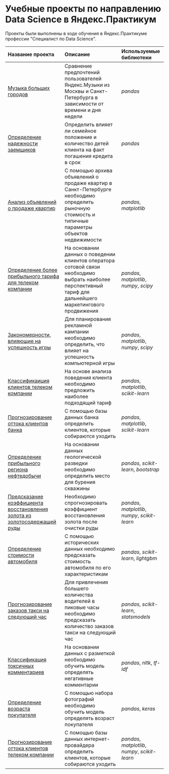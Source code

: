 # Учебные проекты по направлению Data Science в Яндекс.Практикум
Проекты были выполнены в ходе обучения в Яндекс.Практикуме профессии "Специалист по Data Science".

| Название проекта | Описание | Используемые библиотеки | 
| :---------------------- | :---------------------- | :---------------------- |
| [Музыка больших городов](https://github.com/ann-zrb/praktikum_projects/tree/main/big_cities_music) | Сравнение предпочтений пользователей Яндекс.Музыки из Москвы и Санкт-Петербурга в зависимости от времени  и дня недели| *pandas* |
| [Определение надежности заемщиков](https://github.com/ann-zrb/praktikum_projects/tree/main/borrowers_liability) | Определить влияет ли семейное положение и количество детей клиента на факт погашения кредита в срок| *pandas* |
| [Анализ объявлений о продаже квартир](https://github.com/ann-zrb/praktikum_projects/tree/main/real_estate_market_analysis) | С помощью архива объявлений о продаже квартир в Санкт-Петербурге необходимо определить рыночную стоимость и типичные параметры объектов недвижимости| *pandas*, *matplotlib* |
| [Определение более прибыльного тарифа для телеком компании](https://github.com/ann-zrb/praktikum_projects/tree/main/telecom_tariffs_analysis) | На основании данных о поведении клиентов оператора сотовой связи необходимо выбрать наиболее перспективный тариф для дальнейшего маркетингового продвижения| *pandas*, *matplotlib*, *numpy*, *scipy* |
| [Закономерности, влияющие на успешность игры](https://github.com/ann-zrb/praktikum_projects/tree/main/games_market_analysis) | Для планирования рекламной кампании необходимо определить, что влияет на успешность компьютерной игры | *pandas*, *matplotlib*, *numpy*, *scipy* |
| [Классификаиция клиентов телеком компании](https://github.com/ann-zrb/praktikum_projects/tree/main/telecom_clients_classification) | На основе анализа поведения клиента необходимо предложить наиболее подходящий тариф | *pandas*, *matplotlib*, *scikit-learn* |
| [Прогнозирование оттока клиентов банка](https://github.com/ann-zrb/praktikum_projects/tree/main/bank_clients_churn) | С помощью базы данных банка определить клиентов, которые собираются уходить| *pandas*, *matplotlib*, *scikit-learn* |
| [Определение прибыльного региона нефтедобычи](https://github.com/ann-zrb/praktikum_projects/tree/main/oil_well_location) | На основании данных геологической разведки необходимо определить место для бурения скважины | *pandas*, *scikit-learn*, *bootstrap* |
| [Предсказание коэффициента восстановления золота из золотосодержащей руды](https://github.com/ann-zrb/praktikum_projects/tree/main/gold_recovery) | Необходимо спрогнозировать коэффициент восстановления золота после очистки руды | *pandas*, *matplotlib*, *numpy*, *scikit-learn* |
| [Определение стоимости автомобиля](10_car_prices) | С помощью исторических данных необходимо предсказать стоимость автомобиля по его характеристикам | *pandas*, *scikit-learn*, *lightgbm* |
| [Прогнозирование заказов такси на следующий час](https://github.com/ann-zrb/praktikum_projects/tree/main/taxi_orders_prediction) | Для привлечения большего количества водителей в пиковые часы необходимо предсказать количество заказов такси на следующий час | *pandas*, *scikit-learn*, *statsmodels* |
| [Классификация токсичных комментариев](https://github.com/ann-zrb/praktikum_projects/tree/main/toxic_comments) | На основании данных с разметкой необходимо обучить модель определять негативные комментарии  | *pandas*, *nltk*, *tf-idf* |
| [Определение возраста покупателя](https://github.com/ann-zrb/praktikum_projects/tree/main/customer_age_prediction) | С помощью набора фотографий необходимо обучить модель определять возраст покупателя | *pandas*, *keras*|
| [Прогнозирование оттока клиентов телеком компании](https://github.com/ann-zrb/praktikum_projects/tree/main/telecom_final_project) | С помощью базы данных интернет-провайдера определить клиентов, которые собираются уходить | *pandas*, *matplotlib*, *numpy*, *scikit-learn* |
